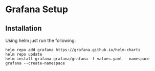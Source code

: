 # Grafana Setup

## Installation

Using helm just run the following:

```shell
helm repo add grafana https://grafana.github.io/helm-charts
helm repo update
helm install grafana grafana/grafana -f values.yaml --namespace grafana --create-namespace
```
